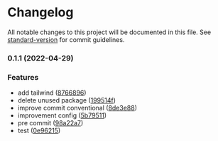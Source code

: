 # Changelog

All notable changes to this project will be documented in this file. See [standard-version](https://github.com/conventional-changelog/standard-version) for commit guidelines.

### 0.1.1 (2022-04-29)


### Features

* add tailwind ([8766896](https://github.com/RendyArthaP/next-travel/commit/87668966c026847ff837135fea5e581c846ffc4c))
* delete unused package ([199514f](https://github.com/RendyArthaP/next-travel/commit/199514fc006a9800ab06c3a182fa8bc8997057c5))
* improve commit conventional ([8de3e88](https://github.com/RendyArthaP/next-travel/commit/8de3e88d80321a6937256afc3e50bbba697b3605))
* improvement config ([5b79511](https://github.com/RendyArthaP/next-travel/commit/5b7951114501373bbc193f680c5cbbb0e2fdc4a7))
* pre commit ([98a22a7](https://github.com/RendyArthaP/next-travel/commit/98a22a7fdd217c35536632c8daa5a06e7128fe05))
* test ([0e96215](https://github.com/RendyArthaP/next-travel/commit/0e96215825294be571104add326c44f8cb39981c))
